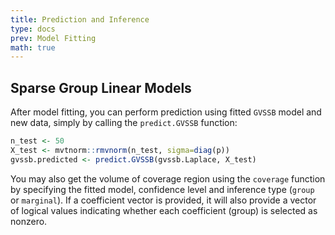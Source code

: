 ```yaml
---
title: Prediction and Inference
type: docs
prev: Model Fitting
math: true
---
```


## Sparse Group Linear Models
After model fitting, you can perform prediction using fitted `GVSSB` model and new data, simply by calling the `predict.GVSSB` function:

```r {filename="example - GVSSB prediction"}
n_test <- 50
X_test <- mvtnorm::rmvnorm(n_test, sigma=diag(p))
gvssb.predicted <- predict.GVSSB(gvssb.Laplace, X_test)
```
You may also get the volume of coverage region using the `coverage` function by specifying the fitted model, confidence level and inference type (`group` or `marginal`). If a coefficient vector is provided, it will also provide a vector of logical values indicating whether each coefficient (group) is selected as nonzero.

